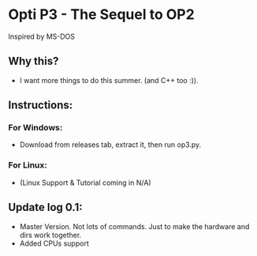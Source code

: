 # Opti P3 - The Sequel to OP2
Inspired by MS-DOS

## Why this?
* I want more things to do this summer. (and C++ too :)). 

## Instructions:
### For Windows:
* Download from releases tab, extract it, then run op3.py.

### For Linux:
* (Linux Support & Tutorial coming in N/A)

## Update log 0.1:
* Master Version. Not lots of commands. Just to make the hardware and dirs work together.
* Added CPUs support
